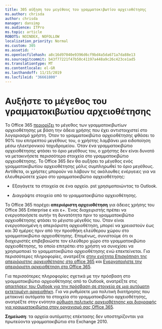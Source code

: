 ```yaml
---
title: 305 αύξηση του μεγέθους του γραμματοκιβωτίου αρχειοθέτησης
ms.author: chrisda
author: chrisda
manager: dansimp
ms.audience: ITPro
ms.topic: article
ROBOTS: NOINDEX, NOFOLLOW
localization_priority: Normal
ms.custom: 305
ms.assetid: ''
ms.openlocfilehash: a8c16d97040e9396d6cf9bd4a5da671a7da88e13
ms.sourcegitcommit: b43f77221f47b50c41197a448a9c26c423ce1ad5
ms.translationtype: MT
ms.contentlocale: el-GR
ms.lasthandoff: 11/15/2019
ms.locfileid: "36661800"
---
```

# <a name="increase-the-archive-mailbox-size"></a>Αυξήστε το μέγεθος του γραμματοκιβωτίου αρχειοθέτησης

Το Office 365 [περιορίζει](https://docs.microsoft.com/office365/servicedescriptions/exchange-online-service-description/exchange-online-limits#mailbox-storage-limits) το μέγεθος των γραμματοκιβωτίων αρχειοθέτησης με βάση την άδεια χρήσης που έχει αντιστοιχιστεί στο λογαριασμό χρήστη. Όταν το γραμματοκιβώτιο αρχειοθέτησης φθάσει το 90% του επιτρεπτού μεγέθους του, ο χρήστης λαμβάνει μια ειδοποίηση μέσω ηλεκτρονικού ταχυδρομείου. Όταν ένα γραμματοκιβώτιο αρχειοθέτησης φτάσει το όριο μεγέθους του, ο χρήστης δεν είναι δυνατό να μετακινήσετε περισσότερα στοιχεία στο γραμματοκιβώτιο αρχειοθέτησης. Το Office 365 δεν θα αυξήσει το μέγεθος ενός γραμματοκιβωτίου αρχειοθέτησης μόλις συμπληρωθεί το όριο μεγέθους. Αντίθετα, οι χρήστες μπορούν να λάβουν τις ακόλουθες ενέργειες για να ελευθερώσετε χώρο στο γραμματοκιβώτιο αρχειοθέτησης:

- Εξαγάγετε τα στοιχεία σε ένα αρχείο. pst χρησιμοποιώντας το Outlook.

- Διαγράψτε στοιχεία από το γραμματοκιβώτιο αρχειοθέτησης.

Το Office 365 παρέχει **απεριόριστη αρχειοθέτηση** για άδειες χρήσης του Office 365 Enterprise ε και ε+. Ένας διαχειριστής πρέπει να ενεργοποιήσετε αυτήν τη δυνατότητα πριν το γραμματοκιβώτιο αρχειοθέτησης φτάσει το μέγιστο μέγεθός του. Όταν είναι ενεργοποιημένη η απεριόριστη αρχειοθέτηση, μπορεί να χρειαστούν έως και 30 ημέρες πριν από την προσθήκη ελεύθερου χώρου στο γραμματοκιβώτιο αρχειοθέτησης. Επομένως, συνιστούμε ότι οι διαχειριστές επιβεβαιώστε τον ελεύθερο χώρο στο γραμματοκιβώτιο αρχειοθέτησης, το οποίο επιτρέπει στο χρήστη να συνεχίσει να χρησιμοποιεί το γραμματοκιβώτιο αρχειοθέτησης ενώ επεκτείνεται. Για περισσότερες πληροφορίες, ανατρέξτε [στην ενότητα Επισκόπηση της απεριόριστης αρχειοθέτησης στο office 365](https://docs.microsoft.com/office365/securitycompliance/unlimited-archiving) και [Ενεργοποιήστε την απεριόριστη αρχειοθέτηση στο Office 365](https://docs.microsoft.com/office365/securitycompliance/enable-unlimited-archiving).

Για περισσότερες πληροφορίες σχετικά με την πρόσβαση στο γραμματοκιβώτιο αρχειοθέτησης από το Outlook, ανατρέξτε στις [απαιτήσεις του Outlook για την πρόσβαση σε στοιχεία σε μια αυτόματη εκτεταμένη αρχειοθήκη](https://docs.microsoft.com/office365/securitycompliance/unlimited-archiving#outlook-requirements-for-accessing-items-in-an-auto-expanded-archive). Για να ρυθμίσετε μια πολιτική διατήρησης που μετακινεί αυτόματα τα στοιχεία στο γραμματοκιβώτιο αρχειοθέτησης, ανατρέξτε στην ενότητα [ρύθμιση πολιτικής αρχειοθέτησης και διαγραφής για γραμματοκιβώτια στον οργανισμό σας Office 365](https://docs.microsoft.com/office365/securitycompliance/set-up-an-archive-and-deletion-policy-for-mailboxes).

**Σημείωση**: τα αρχεία αυτόματης επέκτασης δεν υποστηρίζονται για πρωτεύοντα γραμματοκιβώτια στο Exchange 2010.
